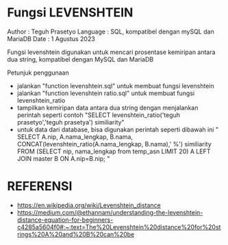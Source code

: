 # Fungsi LEVENSHTEIN

Author     : Teguh Prasetyo
Language   : SQL, kompatibel dengan mySQL dan MariaDB
Date       : 1 Agustus 2023

Fungsi levenshtein digunakan untuk mencari prosentase kemiripan antara dua string, kompatibel dengan MySQL dan MariaDB

Petunjuk penggunaan
- jalankan "function levenshtein.sql" untuk membuat fungsi levenshtein
- jalankan "function levenshtein ratio.sql" untuk membuat fungsi levenshtein_ratio
- tampilkan kemiripan data antara dua string dengan menjalankan perintah seperti contoh "SELECT levenshtein_ratio('teguh prasetyo','teguh prasetya') similiarity"
- untuk data dari database, bisa digunakan perintah seperti dibawah ini
  "
      SELECT 
      	A.nip,
      	A.nama_lengkap,
      	B.nama,
      	CONCAT(levenshtein_ratio(A.nama_lengkap, B.nama),' %') similiarity
      FROM (SELECT nip, nama_lengkap from temp_asn LIMIT 20) A
      LEFT JOIN master B ON A.nip=B.nip;
  "

# REFERENSI

- https://en.wikipedia.org/wiki/Levenshtein_distance
- https://medium.com/@ethannam/understanding-the-levenshtein-distance-equation-for-beginners-c4285a5604f0#:~:text=The%20Levenshtein%20distance%20for%20strings%20A%20and%20B%20can%20be
